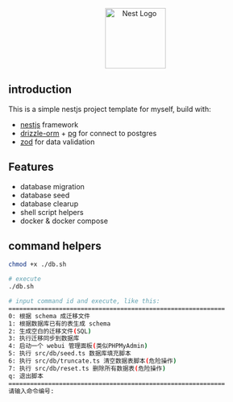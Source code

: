 <p align="center">
  <a href="http://nestjs.com/" target="blank"><img src="https://nestjs.com/img/logo-small.svg" width="120" alt="Nest Logo" /></a>
</p>

## introduction

This is a simple nestjs project template for myself, build with:

- [nestjs](https://nestjs.com) framework
- [drizzle-orm](https://github.com/drizzle-team/drizzle-orm) + [pg](https://github.com/brianc/node-postgres) for connect to postgres
- [zod](https://v3.zod.dev/) for data validation

## Features

- database migration
- database seed
- database clearup
- shell script helpers
- docker & docker compose

## command helpers

```sh
chmod +x ./db.sh

# execute
./db.sh

# input command id and execute, like this:
============================================================
0: 根据 schema 成迁移文件
1: 根据数据库已有的表生成 schema
2: 生成空白的迁移文件(SQL)
3: 执行迁移同步到数据库
4: 启动一个 webui 管理面板(类似PHPMyAdmin)
5: 执行 src/db/seed.ts 数据库填充脚本
6: 执行 src/db/truncate.ts 清空数据表脚本(危险操作)
7: 执行 src/db/reset.ts 删除所有数据表(危险操作)
q: 退出脚本
============================================================
请输入命令编号:
```

